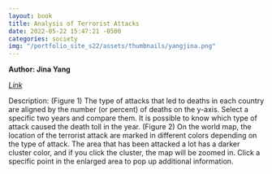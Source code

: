```yaml
---
layout: book
title: Analysis of Terrorist Attacks
date: 2022-05-22 15:47:21 -0500
categories: society
img: "/portfolio_site_s22/assets/thumbnails/yangjina.png"
---
```


<b>Author: Jina Yang</b>

<em>
  <a href="https://data-viz.it.wisc.edu/content/2da95cc4-7b67-4aa2-b0e5-b557ad9c5d71">Link</a>
</em>


Description: (Figure 1) The type of attacks that led to deaths in each country are aligned
by the number (or percent) of deaths on the y-axis. Select a specific two years
and compare them. It is possible to know which type of attack caused the death toll in the year.
(Figure 2) On the world map, the location of the terrorist attack are marked in
different colors depending on the type of attack. The area that has been
attacked a lot has a darker cluster color, and if you click the cluster, the map
will be zoomed in. Click a specific point in the enlarged area to pop up
additional information.

[jekyll-docs]: https://jekyllrb.com/docs/home
[jekyll-gh]:   https://github.com/jekyll/jekyll
[jekyll-talk]: https://talk.jekyllrb.com/
